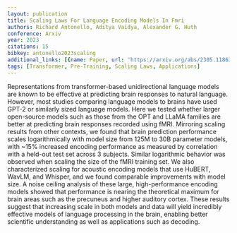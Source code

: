 ```yaml
---
layout: publication
title: Scaling Laws For Language Encoding Models In Fmri
authors: Richard Antonello, Aditya Vaidya, Alexander G. Huth
conference: Arxiv
year: 2023
citations: 15
bibkey: antonello2023scaling
additional_links: [{name: Paper, url: 'https://arxiv.org/abs/2305.11863'}]
tags: [Transformer, Pre-Training, Scaling Laws, Applications]
---
```

Representations from transformer-based unidirectional language models are
known to be effective at predicting brain responses to natural language.
However, most studies comparing language models to brains have used GPT-2 or
similarly sized language models. Here we tested whether larger open-source
models such as those from the OPT and LLaMA families are better at predicting
brain responses recorded using fMRI. Mirroring scaling results from other
contexts, we found that brain prediction performance scales logarithmically
with model size from 125M to 30B parameter models, with ~15% increased encoding
performance as measured by correlation with a held-out test set across 3
subjects. Similar logarithmic behavior was observed when scaling the size of
the fMRI training set. We also characterized scaling for acoustic encoding
models that use HuBERT, WavLM, and Whisper, and we found comparable
improvements with model size. A noise ceiling analysis of these large,
high-performance encoding models showed that performance is nearing the
theoretical maximum for brain areas such as the precuneus and higher auditory
cortex. These results suggest that increasing scale in both models and data
will yield incredibly effective models of language processing in the brain,
enabling better scientific understanding as well as applications such as
decoding.